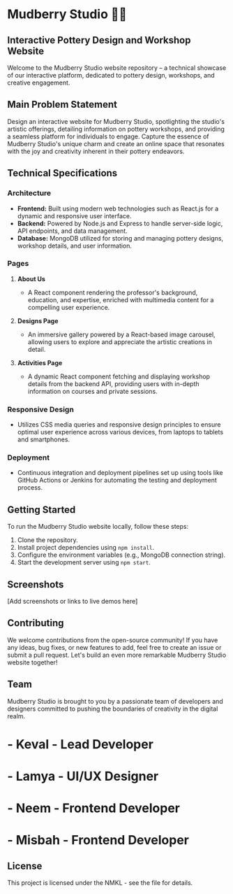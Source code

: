 
# Mudberry Studio 🏺✨

## Interactive Pottery Design and Workshop Website

Welcome to the Mudberry Studio website repository – a technical showcase of our interactive platform, dedicated to pottery design, workshops, and creative engagement.

## Main Problem Statement

Design an interactive website for Mudberry Studio, spotlighting the studio's artistic offerings, detailing information on pottery workshops, and providing a seamless platform for individuals to engage. Capture the essence of Mudberry Studio's unique charm and create an online space that resonates with the joy and creativity inherent in their pottery endeavors.

## Technical Specifications

### Architecture

- **Frontend:** Built using modern web technologies such as React.js for a dynamic and responsive user interface.
- **Backend:** Powered by Node.js and Express to handle server-side logic, API endpoints, and data management.
- **Database:** MongoDB utilized for storing and managing pottery designs, workshop details, and user information.

### Pages

1. **About Us**
   - A React component rendering the professor's background, education, and expertise, enriched with multimedia content for a compelling user experience.

2. **Designs Page**
   - An immersive gallery powered by a React-based image carousel, allowing users to explore and appreciate the artistic creations in detail.

3. **Activities Page**
   - A dynamic React component fetching and displaying workshop details from the backend API, providing users with in-depth information on courses and private sessions.

### Responsive Design

- Utilizes CSS media queries and responsive design principles to ensure optimal user experience across various devices, from laptops to tablets and smartphones.

### Deployment

- Continuous integration and deployment pipelines set up using tools like GitHub Actions or Jenkins for automating the testing and deployment process.

## Getting Started

To run the Mudberry Studio website locally, follow these steps:

1. Clone the repository.
2. Install project dependencies using `npm install`.
3. Configure the environment variables (e.g., MongoDB connection string).
4. Start the development server using `npm start`.

## Screenshots

[Add screenshots or links to live demos here]

## Contributing

We welcome contributions from the open-source community! If you have any ideas, bug fixes, or new features to add, feel free to create an issue or submit a pull request. Let's build an even more remarkable Mudberry Studio website together!

## Team

Mudberry Studio is brought to you by a passionate team of developers and designers committed to pushing the boundaries of creativity in the digital realm.

# - Keval - Lead Developer
# - Lamya - UI/UX Designer
# - Neem - Frontend Developer
# - Misbah - Frontend Developer

## License

This project is licensed under the NMKL - see the file for details.
